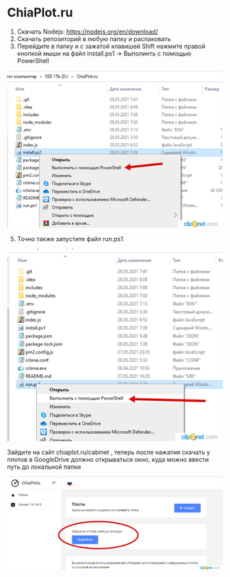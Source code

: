 # ChiaPlot.ru

1. Скачать Nodejs: https://nodejs.org/en/download/
2. Скачать репозиторий в любую папку и распаковать
3. Перейдите в папку и с зажатой клавишей Shift нажмите правой кнопкой мыши на файл install.ps1 -> Выполинть с помощью PowerShell

![GitHub Logo](/images/powershell.png)

5. Точно также запустите файл run.ps1

![GitHub Logo](/images/powershell1.png)

Зайдите на сайт chiaplot.ru/cabinet , теперь после нажатия скачать у плотов в GoogleDrive должно открываться окно, куда можно ввести путь до локальной папки

![GitHub Logo](/images/done.png)
